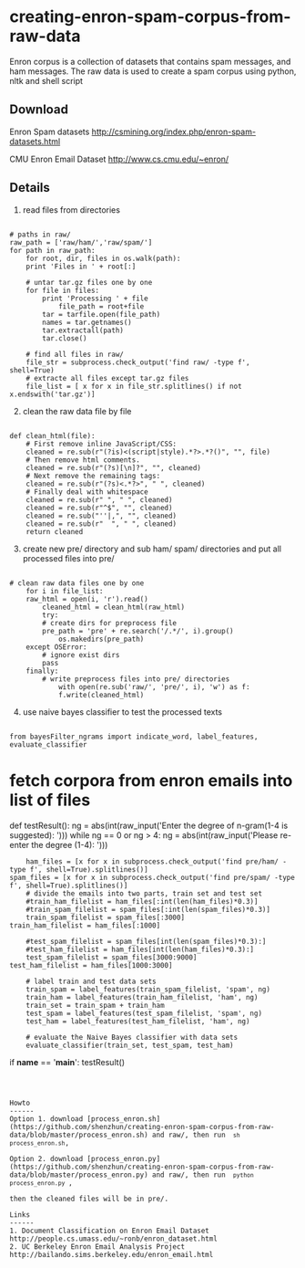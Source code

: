 creating-enron-spam-corpus-from-raw-data
========================================

Enron corpus is a collection of datasets that contains spam messages, and ham messages. The raw data is used to create a spam corpus using python, nltk and shell script

Download
--------

Enron Spam datasets http://csmining.org/index.php/enron-spam-datasets.html

CMU Enron Email Dataset  http://www.cs.cmu.edu/~enron/

Details
--------
1. read files from directories
<pre><code>
# paths in raw/
raw_path = ['raw/ham/','raw/spam/']
for path in raw_path:
    for root, dir, files in os.walk(path):
	print 'Files in ' + root[:]

	# untar tar.gz files one by one
	for file in files:
	    print 'Processing ' + file
            file_path = root+file
	    tar = tarfile.open(file_path)
	    names = tar.getnames()
	    tar.extractall(path)
	    tar.close()
    
    # find all files in raw/
    file_str = subprocess.check_output('find raw/ -type f', shell=True)
    # extracte all files except tar.gz files
    file_list = [ x for x in file_str.splitlines() if not x.endswith('tar.gz')]
</code></pre>

2. clean the raw data file by file 
<pre><code>
def clean_html(file):
    # First remove inline JavaScript/CSS:
    cleaned = re.sub(r"(?is)<(script|style).*?>.*?(</\1>)", "", file)
    # Then remove html comments. 
    cleaned = re.sub(r"(?s)<!--(.*?)-->[\n]?", "", cleaned)
    # Next remove the remaining tags:
    cleaned = re.sub(r"(?s)<.*?>", " ", cleaned)
    # Finally deal with whitespace
    cleaned = re.sub(r"&nbsp;", " ", cleaned)
    cleaned = re.sub(r"^$", "", cleaned)
    cleaned = re.sub("''|,", "", cleaned)
    cleaned = re.sub(r"  ", " ", cleaned)
    return cleaned
</code></pre>

3. create new pre/ directory and sub ham/ spam/ directories and put all processed files into pre/
<pre><code>
# clean raw data files one by one 
    for i in file_list:
	raw_html = open(i, 'r').read()
        cleaned_html = clean_html(raw_html)
        try:
	    # create dirs for preprocess file
	    pre_path = 'pre' + re.search('/.*/', i).group()
            os.makedirs(pre_path)
	except OSError:
	    # ignore exist dirs
	    pass
	finally:
	    # write preprocess files into pre/ directories
            with open(re.sub('raw/', 'pre/', i), 'w') as f:
	        f.write(cleaned_html)
</code></pre>

4. use naive bayes classifier to test the processed texts
<pre><code>
from bayesFilter_ngrams import indicate_word, label_features, evaluate_classifier
</pre></code>
# fetch corpora from enron emails into list of files
def testResult():
	ng = abs(int(raw_input('Enter the degree of n-gram(1-4 is suggested): ')))
	while ng == 0 or ng > 4:
                ng = abs(int(raw_input('Please re-enter the degree (1-4): ')))
	
        ham_files = [x for x in subprocess.check_output('find pre/ham/ -type f', shell=True).splitlines()]
	spam_files = [x for x in subprocess.check_output('find pre/spam/ -type f', shell=True).splitlines()]
        # divide the emails into two parts, train set and test set
        #train_ham_filelist = ham_files[:int(len(ham_files)*0.3)]
        #train_spam_filelist = spam_files[:int(len(spam_files)*0.3)]
        train_spam_filelist = spam_files[:3000]
	train_ham_filelist = ham_files[:1000]

        #test_spam_filelist = spam_files[int(len(spam_files)*0.3):]
        #test_ham_filelist = ham_files[int(len(ham_files)*0.3):]
        test_spam_filelist = spam_files[3000:9000]
	test_ham_filelist = ham_files[1000:3000]

        # label train and test data sets
        train_spam = label_features(train_spam_filelist, 'spam', ng)
        train_ham = label_features(train_ham_filelist, 'ham', ng)
        train_set = train_spam + train_ham
        test_spam = label_features(test_spam_filelist, 'spam', ng)
        test_ham = label_features(test_ham_filelist, 'ham', ng)

        # evaluate the Naive Bayes classifier with data sets
        evaluate_classifier(train_set, test_spam, test_ham)

if __name__ == '__main__':
        testResult()


<pre><code>


Howto
------
Option 1. download [process_enron.sh](https://github.com/shenzhun/creating-enron-spam-corpus-from-raw-data/blob/master/process_enron.sh) and raw/, then run <code> sh process_enron.sh</code>, 

Option 2. download [process_enron.py](https://github.com/shenzhun/creating-enron-spam-corpus-from-raw-data/blob/master/process_enron.py) and raw/, then run <code> python process_enron.py </code>, 

then the cleaned files will be in pre/.

Links
------
1. Document Classification on Enron Email Dataset http://people.cs.umass.edu/~ronb/enron_dataset.html
2. UC Berkeley Enron Email Analysis Project http://bailando.sims.berkeley.edu/enron_email.html


